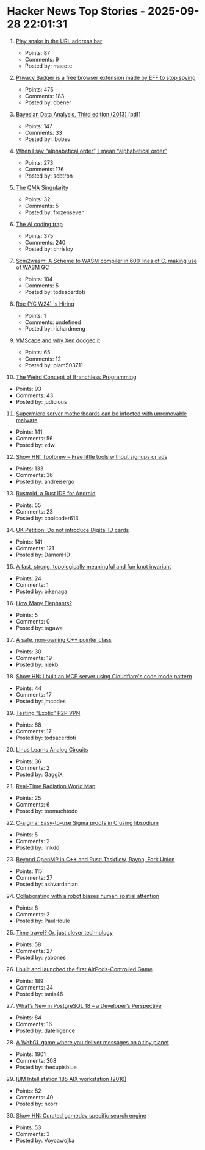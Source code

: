 # Hacker News Top Stories - 2025-09-28 22:01:31

1. [Play snake in the URL address bar](https://demian.ferrei.ro/snake/)
   - Points: 87
   - Comments: 9
   - Posted by: macote

2. [Privacy Badger is a free browser extension made by EFF to stop spying](https://privacybadger.org/)
   - Points: 475
   - Comments: 183
   - Posted by: doener

3. [Bayesian Data Analysis, Third edition (2013) [pdf]](https://sites.stat.columbia.edu/gelman/book/BDA3.pdf)
   - Points: 147
   - Comments: 33
   - Posted by: ibobev

4. [When I say “alphabetical order”, I mean “alphabetical order”](https://sebastiano.tronto.net/blog/2025-09-28-alphabetic-order/)
   - Points: 273
   - Comments: 176
   - Posted by: sebtron

5. [The QMA Singularity](https://scottaaronson.blog/?p=9183)
   - Points: 32
   - Comments: 5
   - Posted by: frozenseven

6. [The AI coding trap](https://chrisloy.dev/post/2025/09/28/the-ai-coding-trap)
   - Points: 375
   - Comments: 240
   - Posted by: chrisloy

7. [Scm2wasm: A Scheme to WASM compiler in 600 lines of C, making use of WASM GC](https://git.lain.faith/iitalics/scm2wasm)
   - Points: 104
   - Comments: 5
   - Posted by: todsacerdoti

8. [Roe (YC W24) Is Hiring](undefined)
   - Points: 1
   - Comments: undefined
   - Posted by: richardmeng

9. [VMScape and why Xen dodged it](https://virtualize.sh/blog/vmscape-and-why-xen-dodged-it/)
   - Points: 65
   - Comments: 12
   - Posted by: plam503711

10. [The Weird Concept of Branchless Programming](https://sanixdk.xyz/blogs/the-weird-concept-of-branchless-programming)
   - Points: 93
   - Comments: 43
   - Posted by: judicious

11. [Supermicro server motherboards can be infected with unremovable malware](https://arstechnica.com/security/2025/09/supermicro-server-motherboards-can-be-infected-with-unremovable-malware/)
   - Points: 141
   - Comments: 56
   - Posted by: zdw

12. [Show HN: Toolbrew – Free little tools without signups or ads](https://toolbrew.co/)
   - Points: 133
   - Comments: 36
   - Posted by: andreisergo

13. [Rustroid, a Rust IDE for Android](https://rustroid.is-a.dev/story)
   - Points: 55
   - Comments: 23
   - Posted by: coolcoder613

14. [UK Petition: Do not introduce Digital ID cards](https://petition.parliament.uk/petitions/730194)
   - Points: 141
   - Comments: 121
   - Posted by: DamonHD

15. [A fast, strong, topologically meaningful and fun knot invariant](https://arxiv.org/abs/2509.18456)
   - Points: 24
   - Comments: 1
   - Posted by: bikenaga

16. [How Many Elephants?](http://howmanyelephants.co.uk)
   - Points: 5
   - Comments: 0
   - Posted by: tagawa

17. [A safe, non-owning C++ pointer class](https://techblog.rosemanlabs.com/c++/safety/object-lifetime/2025/08/28/a-safe-pointer-that-protects-against-use-after-free-and-updates-when-the-pointee-is-moved.html)
   - Points: 30
   - Comments: 19
   - Posted by: niekb

18. [Show HN: I built an MCP server using Cloudflare's code mode pattern](https://github.com/jx-codes/codemode-mcp)
   - Points: 44
   - Comments: 17
   - Posted by: jmcodes

19. [Testing “Exotic” P2P VPN](https://blog.nommy.moe/blog/exotic-mesh-vpn/)
   - Points: 68
   - Comments: 17
   - Posted by: todsacerdoti

20. [Linus Learns Analog Circuits](https://github.com/torvalds/GuitarPedal)
   - Points: 36
   - Comments: 2
   - Posted by: GaggiX

21. [Real-Time Radiation World Map](https://www.gmcmap.com/)
   - Points: 25
   - Comments: 6
   - Posted by: toomuchtodo

22. [C-sigma: Easy-to-use Sigma proofs in C using libsodium](https://github.com/jedisct1/c-sigma)
   - Points: 5
   - Comments: 2
   - Posted by: linkdd

23. [Beyond OpenMP in C++ and Rust: Taskflow, Rayon, Fork Union](https://ashvardanian.com/posts/beyond-openmp-in-cpp-rust/)
   - Points: 115
   - Comments: 27
   - Posted by: ashvardanian

24. [Collaborating with a robot biases human spatial attention](https://www.cell.com/iscience/fulltext/S2589-0042(25)01052-1)
   - Points: 8
   - Comments: 2
   - Posted by: PaulHoule

25. [Time travel? Or, just clever technology](https://www.syncdna.com/blog/time-travel-or-just-clever-tech)
   - Points: 58
   - Comments: 27
   - Posted by: yabones

26. [I built and launched the first AirPods-Controlled Game](https://apps.apple.com/us/app/ridepods-race-with-head/id6752268828)
   - Points: 189
   - Comments: 34
   - Posted by: tanis46

27. [What’s New in PostgreSQL 18 – a Developer’s Perspective](https://www.bytebase.com/blog/what-is-new-in-postgres-18-for-developer/)
   - Points: 84
   - Comments: 16
   - Posted by: datelligence

28. [A WebGL game where you deliver messages on a tiny planet](https://messenger.abeto.co/)
   - Points: 1901
   - Comments: 308
   - Posted by: thecupisblue

29. [IBM Intellistation 185 AIX workstation (2016)](http://www.ibmfiles.com/pages/intellipower185.htm)
   - Points: 82
   - Comments: 40
   - Posted by: hxorr

30. [Show HN: Curated gamedev specific search engine](https://gamedevtorch.com/)
   - Points: 53
   - Comments: 3
   - Posted by: Voycawojka


